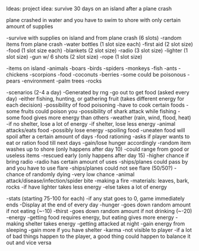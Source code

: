 Ideas:
project idea: survive 30 days on an island after a plane crash

plane crashed in water and you have to swim to shore with only certain amount of supplies

-survive with supplies on island and from plane crash (6 slots)
  -random items from plane crash
  -water bottles (1 slot size each)
  -first aid (2 slot size)
  -food (1 slot size each)
  -blankets (2 slot size)
  -radio (3 slot size)
  -lighter (1 slot size)
  -gun w/ 6 shots (2 slot size)
  -rope (1 slot size)
		
-items on island
  -animals
  -boars
  -birds
  -spiders
  -monkeys
  -fish
  -ants
  -chickens
  -scorpions
  -food
  -coconuts
  -berries
  -some could be poisonous
  -pears
  -environment
  -palm trees
  -rocks

-scenarios (2-4 a day)
  -Generated by rng
  -go out to get food (asked every day)
    -either fishing, hunting, or gathering fruit (takes different energy for each decision)
    -possibility of food poisoning
      -have to cook certain foods
      -some fruits could poison you
    -possibility of shark attack while fishing
    -some food gives more energy than others
  -weather (rain, wind, flood, heat)
    -if no shelter, lose a lot of energy
    -if shelter, lose less energy
  -animal attacks/eats food
    -possibly lose energy
  -spoiling food
    -uneaten food will spoil after a certain amount of days
  -food rationing
    -asks if player wants to eat or ration food till next days
    -gain/lose hunger accordingly
  -random item washes up to shore (only happens after day 10)
    -could range from good or useless items
  -rescued early (only happens after day 15)
    -higher chance if bring radio
      -radio has certain amount of uses
    -ships/planes could pass by and you have to use flare
      -ships/planes could not see flare (50/50?)
  -chance of randomly dying
    -very low chance
    -animal attack/disease/infection/spider bite
  -making a fire
    -materials: leaves, bark, rocks
    -if have lighter takes less energy
    -else takes a lot of energy
	
-stats (starting 75-100 for each)
  -if any stat goes to 0, game immediately ends
  -Display at the end of every day
  -hunger
    -goes down random amount if not eating (~-10)
  -thirst
    -goes down random amount if not drinking (~-20)
  -energy
    -getting food requires energy, but eating gives more energy
    -making shelter takes energy
    -getting attacked at night
    -gain energy from sleeping
    -gain more if you have shelter
  -karma
  -not visible to player
  -if a lot of bad things happen to the player, a good thing could happen to balance it out and vice versa
